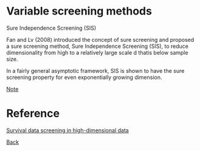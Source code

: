 # Variable screening methods


Sure Independence Screening (SIS)

Fan and Lv (2008) introduced the concept of sure screening and proposed a sure screening method, Sure Independence Screening (SIS), to reduce dimensionality from high to a relatively large scale d thatis below sample size. 

In a fairly general asymptotic framework, SIS is shown to have the sure screening property for even exponentially growing dimension.

[Note](https://app.box.com/s/fx2fkvvmyitjrpy4mwbj5565xrcacvaa)

# Reference
[Survival data screening in high-dimensional data](https://github.com/younghhk/software)

[Back](https://github.com/gdlc/STAT_COMP/)
